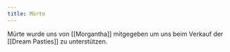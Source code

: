 ```yaml
---
title: Mürte
---
```


Mürte wurde uns von [[Morgantha]] mitgegeben um uns beim Verkauf der [[Dream Pasties]] zu unterstützen.